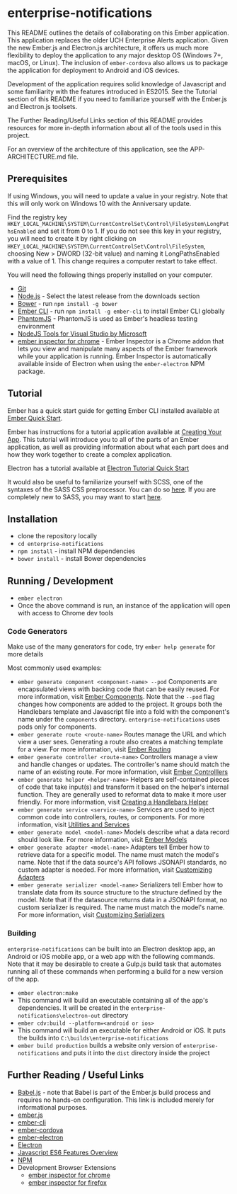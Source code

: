 # enterprise-notifications

This README outlines the details of collaborating on this Ember application.
This application replaces the older UCH Enterprise Alerts application. Given the new Ember.js and Electron.js architecture, it offers us much more flexibility to deploy the application to any major desktop OS (Windows 7+, macOS, or Linux). The inclusion of `ember-cordova` also allows us to package the application for deployment to Android and iOS devices.

Development of the application requires solid knowledge of Javascript and some familiarity with the features introduced in ES2015. See the Tutorial section of this README if you need to familiarize yourself with the Ember.js and Electron.js toolsets.

The Further Reading/Useful Links section of this README provides resources for more in-depth information about all of the tools used in this project.

For an overview of the architecture of this application, see the APP-ARCHITECTURE.md file.

## Prerequisites

If using Windows, you will need to update a value in your registry. Note that this will only work on Windows 10 with the Anniversary update.

Find the registry key `HKEY_LOCAL_MACHINE\SYSTEM\CurrentControlSet\Control\FileSystem\LongPathsEnabled` and set it from 0 to 1. If you do not see this key in your registry, you will need to create it by right clicking on `HKEY_LOCAL_MACHINE\SYSTEM\CurrentControlSet\Control\FileSystem`, choosing New > DWORD (32-bit value) and naming it LongPathsEnabled with a value of 1. This change requires a computer restart to take effect.

You will need the following things properly installed on your computer.

* [Git](https://git-scm.com/)
* [Node.js](https://nodejs.org/) - Select the latest release from the downloads section
* [Bower](https://bower.io/) - run `npm install -g bower`
* [Ember CLI](https://ember-cli.com/) - run `npm install -g ember-cli` to install Ember CLI globally
* [PhantomJS](http://phantomjs.org/) - PhantomJS is used as Ember's headless testing environment
* [NodeJS Tools for Visual Studio by Microsoft](https://github.com/Microsoft/nodejstools)
* [ember inspector for chrome](https://chrome.google.com/webstore/detail/ember-inspector/bmdblncegkenkacieihfhpjfppoconhi) - Ember Inspector is a Chrome addon that lets you view and manipulate many aspects of the Ember framework while your application is running. Ember Inspector is automatically available inside of Electron when using the `ember-electron` NPM package.

## Tutorial

Ember has a quick start guide for getting Ember CLI installed available at [Ember Quick Start](https://guides.emberjs.com/v2.13.0/getting-started/quick-start/).

Ember has instructions for a tutorial application available at [Creating Your App](https://guides.emberjs.com/v2.13.0/tutorial/ember-cli/). This tutorial will introduce you to all of the parts of an Ember application, as well as providing information about what each part does and how they work together to create a complex application.

Electron has a tutorial available at [Electron Tutorial Quick Start](https://electron.atom.io/docs/tutorial/quick-start/)

It would also be useful to familiarize yourself with SCSS, one of the syntaxes of the SASS CSS preprocessor. You can do so [here](http://sass-lang.com/documentation/file.SCSS_FOR_SASS_USERS.html). If you are completely new to SASS, you may want to start [here](http://sass-lang.com/documentation/).

## Installation

* clone the repository locally
* `cd enterprise-notifications`
* `npm install` - install NPM dependencies
* `bower install` - install Bower dependencies

## Running / Development

* `ember electron`
* Once the above command is run, an instance of the application will open with access to Chrome dev tools

### Code Generators

Make use of the many generators for code, try `ember help generate` for more details

Most commonly used examples:

* `ember generate component <component-name> --pod` Components are encapsulated views with backing code that can be easily reused. For more information, visit [Ember Components](https://guides.emberjs.com/v2.13.0/components/defining-a-component/). Note that the `--pod` flag changes how components are added to the project. It groups both the Handlebars template and Javascript file into a fold with the component's name under the `components` directory. `enterprise-notifications` uses pods only for components.
* `ember generate route <route-name>` Routes manage the URL and which view a user sees. Generating a route also creates a matching template for a view. For more information, visit [Ember Routing](https://guides.emberjs.com/v2.13.0/routing/)
* `ember generate controller <route-name>` Controllers manage a view and handle changes or updates. The controller's name should match the name of an existing route. For more information, visit [Ember Controlllers](https://guides.emberjs.com/v2.13.0/controllers/)
* `ember generate helper <helper-name>` Helpers are self-contained pieces of code that take input(s) and transform it based on the helper's internal function. They are generally used to reformat data to make it more user friendly. For more information, visit [Creating a Handlebars Helper](https://guides.emberjs.com/v2.13.0/tutorial/hbs-helper/)
* `ember generate service <service-name>` Services are used to inject common code into controllers, routes, or components. For more information, visit [Utilities and Services](https://guides.emberjs.com/v2.13.0/tutorial/hbs-helper/)
* `ember generate model <model-name>` Models describe what a data record should look like. For more information, visit [Ember Models](https://guides.emberjs.com/v2.13.0/models/)
* `ember generate adapter <model-name>` Adapters tell Ember how to retrieve data for a specific model. The name must match the model's name. Note that if the data source's API follows JSONAPI standards, no custom adapter is needed. For more information, visit [Customizing Adapters](https://guides.emberjs.com/v2.13.0/models/customizing-adapters/)
* `ember generate serializer <model-name>` Serializers tell Ember how to translate data from its source structure to the structure defined by the model. Note that if the datasource returns data in a JSONAPI format, no custom serializer is required. The name must match the model's name. For more information, visit [Customizing Serializers](https://guides.emberjs.com/v2.13.0/models/customizing-serializers/)

### Building

`enterprise-notifications` can be built into an Electron desktop app, an Android or iOS mobile app, or a web app with the following commands. Note that it may be desirable to create a Gulp.js build task that automates running all of these commands when performing a build for a new version of the app.

* `ember electron:make`
* This command will build an executable containing all of the app's dependencies.
  It will be created in the `enterprise-notifications\electron-out` directory
* `ember cdv:build --platform=<android or ios>`
* This command will build an executable for either Android or iOS. It puts the builds into `C:\builds\enterprise-notifications`
* `ember build production` builds a website only version of `enterprise-notifications` and puts it into the `dist` directory inside the project

## Further Reading / Useful Links

* [Babel.js](http://babeljs.io/) - note that Babel is part of the Ember.js build process and requires no hands-on configuration. This link is included merely for informational purposes.
* [ember.js](http://emberjs.com/)
* [ember-cli](https://ember-cli.com/)
* [ember-cordova](http://embercordova.com/)
* [ember-electron](https://ember-electron.js.org/)
* [Electron](https://electron.atom.io)
* [Javascript ES6 Features Overview](https://github.com/lukehoban/es6features)
* [NPM](https://www.npmjs.com/)
* Development Browser Extensions
  * [ember inspector for chrome](https://chrome.google.com/webstore/detail/ember-inspector/bmdblncegkenkacieihfhpjfppoconhi)
  * [ember inspector for firefox](https://addons.mozilla.org/en-US/firefox/addon/ember-inspector/)
